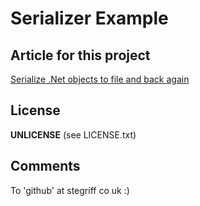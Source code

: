 # Serializer Example

## Article for this project
[Serialize .Net objects to file and back again](http://stegriff.co.uk/upblog/serialize-net-objects-to-file-and-back-again)
  
## License
**UNLICENSE** (see LICENSE.txt)
  
## Comments
To 'github' at stegriff co uk :)